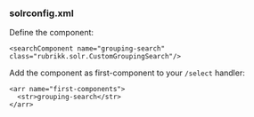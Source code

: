 ### solrconfig.xml

Define the component:

    <searchComponent name="grouping-search" class="rubrikk.solr.CustomGroupingSearch"/>

Add the component as first-component to your `/select` handler:

    <arr name="first-components">
      <str>grouping-search</str>
    </arr>

